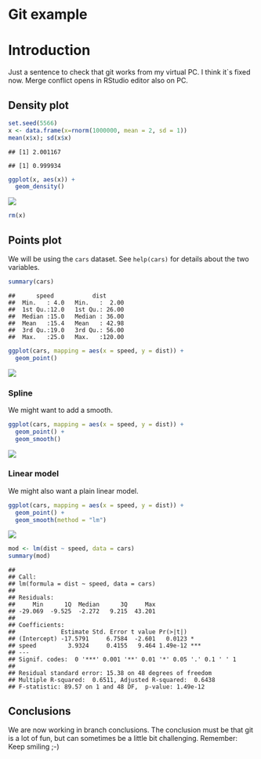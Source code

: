 Git example
================

# Introduction

Just a sentence to check that git works from my virtual PC. I think
it\`s fixed now. Merge conflict opens in RStudio editor also on PC.

## Density plot

``` r
set.seed(5566)
x <- data.frame(x=rnorm(1000000, mean = 2, sd = 1))
mean(x$x); sd(x$x)
```

    ## [1] 2.001167

    ## [1] 0.999934

``` r
ggplot(x, aes(x)) +
  geom_density()
```

![](ex_git_files/figure-gfm/xdensity-1.png)<!-- -->

``` r
rm(x)
```

## Points plot

We will be using the `cars` dataset. See `help(cars)` for details about
the two variables.

``` r
summary(cars)
```

    ##      speed           dist       
    ##  Min.   : 4.0   Min.   :  2.00  
    ##  1st Qu.:12.0   1st Qu.: 26.00  
    ##  Median :15.0   Median : 36.00  
    ##  Mean   :15.4   Mean   : 42.98  
    ##  3rd Qu.:19.0   3rd Qu.: 56.00  
    ##  Max.   :25.0   Max.   :120.00

``` r
ggplot(cars, mapping = aes(x = speed, y = dist)) +
  geom_point()
```

![](ex_git_files/figure-gfm/cars-points-plot-1.png)<!-- -->

### Spline

We might want to add a smooth.

``` r
ggplot(cars, mapping = aes(x = speed, y = dist)) +
  geom_point() +
  geom_smooth()
```

![](ex_git_files/figure-gfm/cars-points-plot-smooth-1.png)<!-- -->

### Linear model

We might also want a plain linear model.

``` r
ggplot(cars, mapping = aes(x = speed, y = dist)) +
  geom_point() +
  geom_smooth(method = "lm")
```

![](ex_git_files/figure-gfm/cars-points-plot-smooth-lm-1.png)<!-- -->

``` r
mod <- lm(dist ~ speed, data = cars)
summary(mod)
```

    ## 
    ## Call:
    ## lm(formula = dist ~ speed, data = cars)
    ## 
    ## Residuals:
    ##     Min      1Q  Median      3Q     Max 
    ## -29.069  -9.525  -2.272   9.215  43.201 
    ## 
    ## Coefficients:
    ##             Estimate Std. Error t value Pr(>|t|)    
    ## (Intercept) -17.5791     6.7584  -2.601   0.0123 *  
    ## speed         3.9324     0.4155   9.464 1.49e-12 ***
    ## ---
    ## Signif. codes:  0 '***' 0.001 '**' 0.01 '*' 0.05 '.' 0.1 ' ' 1
    ## 
    ## Residual standard error: 15.38 on 48 degrees of freedom
    ## Multiple R-squared:  0.6511, Adjusted R-squared:  0.6438 
    ## F-statistic: 89.57 on 1 and 48 DF,  p-value: 1.49e-12

## Conclusions

We are now working in branch conclusions. The conclusion must be that
git is a lot of fun, but can sometimes be a little bit challenging.
Remember: Keep smiling ;-)

